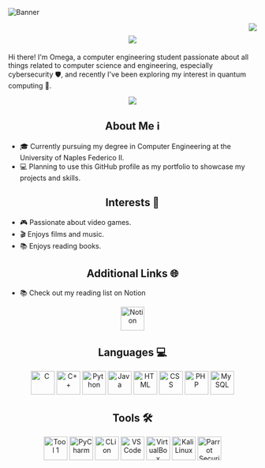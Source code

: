 ![Banner](https://vincentmgaine.files.wordpress.com/2017/10/blade-runner-2049.jpg)

<img align="right" src="https://visitor-badge.laobi.icu/badge?page_id=Omega403.Omega403"/>

<h1 align="center">
    <img src="https://readme-typing-svg.herokuapp.com/?font=Righteous&size=35&center=true&vCenter=true&width=500&height=70&color=CC7700&duration=4000&lines=I'm+Omega+!;+Welcome+to+my+GitHub+Page+!;" />
</h1>

Hi there! I'm Omega, a computer engineering student passionate about all things related to computer science and engineering, especially cybersecurity 🛡️, and recently I've been exploring my interest in quantum computing 🌌.

<div align="center"> 
  <a href="https://www.linkedin.com/in/antonyuk-vadym/" target="_blank">
    <img src="https://img.shields.io/badge/LinkedIn-0077B5?style=for-the-badge&logo=linkedin&logoColor=white" target="_blank" />
  </a>
</div>

## <div align="center">About Me ℹ️</div>

- 🎓 Currently pursuing my degree in Computer Engineering at the University of Naples Federico II.
- 💻 Planning to use this GitHub profile as my portfolio to showcase my projects and skills.

## <div align="center">Interests 🌟</div>

- 🎮 Passionate about video games.
- 🎬 Enjoys films and music.
- 📚 Enjoys reading books.

## <div align="center">Additional Links 🌐</div>

- 📚 Check out my reading list on Notion

<div align="center">
  <a href="https://spotty-goat-c18.notion.site/56848bfac7df400588f72381609b5672?v=9a9701fe861a4d2191b48ab003160d70">
    <img src="https://img.icons8.com/color/96/000000/notion--v1.png" alt="Notion" width="48" height="48"/>
  </a>
</div>

## <div align="center">Languages 💻</div>

<div align="center">
  <a href="https://en.wikipedia.org/wiki/C_(programming_language)"><img src="https://img.icons8.com/color/96/c-programming.png" alt="C" width="48" height="48"/></a>
  <a href="https://en.wikipedia.org/wiki/C%2B%2B"><img src="https://img.icons8.com/color/96/c-plus-plus-logo.png" alt="C++" width="48" height="48"/></a>
  <a href="https://www.python.org/"><img src="https://img.icons8.com/color/96/python--v1.png" alt="Python" width="48" height="48"/></a>
  <a href="https://www.oracle.com/java/"><img src="https://img.icons8.com/color/96/java-coffee-cup-logo--v1.png" alt="Java" width="48" height="48"/></a>
  <a href="https://en.wikipedia.org/wiki/HTML"><img src="https://img.icons8.com/color/96/html-5--v1.png" alt="HTML" width="48" height="48"/></a>
  <a href="https://en.wikipedia.org/wiki/CSS"><img src="https://img.icons8.com/color/96/css3.png" alt="CSS" width="48" height="48"/></a>
  <a href="https://www.php.net/"><img src="https://img.icons8.com/officel/96/php-logo.png" alt="PHP" width="48" height="48"/></a>
  <a href="https://www.mysql.com/"><img src="https://img.icons8.com/fluency/96/mysql-logo.png" alt="MySQL" width="48" height="48"/></a>
</div>

## <div align="center">Tools 🛠️</div>

<div align="center">
  <a href="https://www.jetbrains.com"><img src="https://ml.globenewswire.com/Resource/Download/c1ef04f6-3d20-4cc0-b18e-596d8af9e6cb" alt="Tool 1" width="48" height="48"/></a>
  <a href="https://www.jetbrains.com/pycharm/"><img src="https://img.icons8.com/color/96/000000/pycharm--v1.png" alt="PyCharm" width="48" height="48"/></a>
  <a href="https://www.jetbrains.com/clion/"><img src="https://upload.wikimedia.org/wikipedia/commons/thumb/6/62/Clion.svg/105px-Clion.svg.png" alt="CLion" width="48" height="48"/></a>
  <a href="https://code.visualstudio.com/"><img src="https://img.icons8.com/fluency/96/000000/visual-studio-code-2019.png" alt="VS Code" width="48" height="48"/></a>
  <a href="https://www.virtualbox.org/"><img src="https://icons.iconarchive.com/icons/dakirby309/simply-styled/96/VirtualBox-icon.png" alt="VirtualBox" width="48" height="48"/></a>
  <a href="https://www.kali.org/"><img src="https://img.icons8.com/plasticine/96/000000/kali-linux.png" alt="Kali Linux" width="48" height="48"/></a>
  <a href="https://www.parrotsec.org/"><img src="https://img.icons8.com/color/96/parrot-security--v1.png" alt="Parrot Security" width="48" height="48"/></a>
</div>
